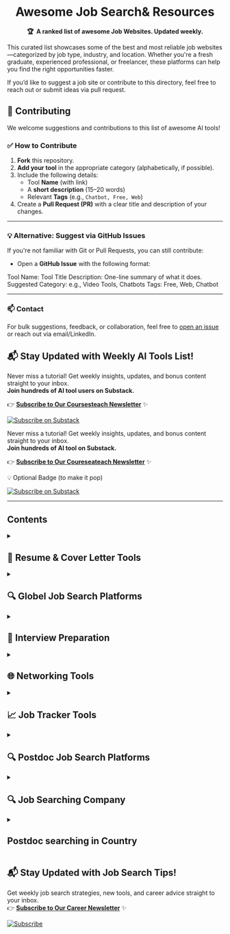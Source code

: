 <!-- markdownlint-disable -->
<h1 align="center">
    Awesome Job Search& Resources
    <br>
</h1>

<p align="center">
    <strong>🏆&nbsp; A ranked list of awesome Job Websites. Updated weekly.</strong>
</p>

This curated list showcases some of the best and most reliable job websites—categorized by job type, industry, and location. Whether you're a fresh graduate, experienced professional, or freelancer, these platforms can help you find the right opportunities faster.  

If you’d like to suggest a job site or contribute to this directory, feel free to reach out or submit ideas via pull request.


## 🤝 Contributing

We welcome suggestions and contributions to this list of awesome AI tools!

### ✅ How to Contribute

1. **Fork** this repository.
2. **Add your tool** in the appropriate category (alphabetically, if possible).
3. Include the following details:
   - Tool **Name** (with link)
   - A **short description** (15–20 words)
   - Relevant **Tags** (e.g., `Chatbot, Free, Web`)
4. Create a **Pull Request (PR)** with a clear title and description of your changes.

---

### 💡 Alternative: Suggest via GitHub Issues

If you're not familiar with Git or Pull Requests, you can still contribute:

- Open a **GitHub Issue** with the following format:

Tool Name: Tool Title
Description: One-line summary of what it does.
Suggested Category: e.g., Video Tools, Chatbots
Tags: Free, Web, Chatbot

---

### 📫 Contact

For bulk suggestions, feedback, or collaboration, feel free to [open an issue](https://github.com/your-repo/issues) or reach out via email/LinkedIn.





## 📬 Stay Updated with Weekly AI Tools List!

Never miss a tutorial! Get weekly insights, updates, and bonus content straight to your inbox.  
**Join hundreds of AI tool users on Substack.**

👉 [**Subscribe to Our Coursesteach Newsletter**](https://substack.com/@coursesteach) ✨

[![Subscribe on Substack](https://img.shields.io/badge/Subscribe-Substack-orange?style=for-the-badge&logo=substack)](https://substack.com/@coursesteach)

Never miss a tutorial! Get weekly insights, updates, and bonus content straight to your inbox.  
**Join hundreds of AI tool on Substack.**

👉 [**Subscribe to Our Coureseateach Newsletter**](https://substack.com/@coursesteach) ✨

💡 Optional Badge (to make it pop)

[![Subscribe on Substack](https://img.shields.io/badge/Subscribe-Substack-orange?style=for-the-badge&logo=substack)](https://substack.com/@coursesteach)

</p>

---


## Contents

<details> 
<summary> <h2>📄 Resume & Cover Letter Tools </h2> </summary>

| Title/Link | Description | Tags |
|---|---|---|
| [**Kickresume**](https://www.kickresume.com/) | AI-powered resume builder with templates. | Resume, AI, Free/Paid |
| [**ResumeWorded**](https://resumeworded.com/) | Improves your resume with AI suggestions. | Resume, AI, Free Tier |
| [**Canva Resume Builder**](https://www.canva.com/resumes/) | Professional resume templates. | Resume, Design, Free |
| [**CoverDoc.ai**](https://coverdoc.ai/) | Generates personalized cover letters. | Cover Letter, AI, Free |
</details>

<details> 
<summary> <h2>🔍 Globel Job Search Platforms </h2> </summary>

| Title/Link | Description | Tags |
|---|---|---|
| [**LinkedIn Jobs**](https://www.linkedin.com/jobs/) | Largest professional job board. | Jobs, Networking, Free |
| [**Indeed**](https://www.indeed.com/) | Comprehensive job search engine. | Jobs, Aggregator, Free |
| [**AngelList**](https://angel.co/jobs) | Startup job opportunities. | Jobs, Startups, Free |
| [**RemoteOK**](https://remoteok.com/) | Remote job listings. | Jobs, Remote, Free |
| [**laboro**](https://laboro.co/search) | AI Agent to Auto-Apply ML Jobs | Jobs, AI job, Free |
| [**work.mercor**](https://work.mercor.com/explore) | Mercor is an AI-powered recruiting and freelance work platform, especially prominent in the AI, data annotation, and intelligence engineering fields. You create an account once, upload your resume, and Mercor matches you to thousands of job opportunities globally | Jobs, AI job, Free |
</details>

<details> 
<summary> <h2>💼 Interview Preparation </h2> </summary>

| Title/Link | Description | Tags |
|---|---|---|
| [**Pramp**](https://www.pramp.com/) | Free mock technical interviews. | Interview, Tech, Free |
| [**Interviewing.io**](https://interviewing.io/) | Anonymous technical interview practice. | Interview, Tech, Free Tier |
| [**Big Interview**](https://www.biginterview.com/) | AI-powered interview coaching. | Interview, AI, Paid |
</details>

<details> 
<summary> <h2>🌐 Networking Tools </h2> </summary>

| Title/Link | Description | Tags |
|---|---|---|
| [**LinkedIn**](https://www.linkedin.com/) | Essential professional networking. | Networking, Free |
| [**Shapr**](https://www.shapr.com/) | Networking app for professionals. | Networking, Free |
| [**Lunchclub**](https://lunchclub.com/) | AI-matched professional meetings. | Networking, AI, Free |
</details>

<details> 
<summary> <h2>📈 Job Tracker Tools </h2> </summary>

| Title/Link | Description | Tags |
|---|---|---|
| [**Huntr**](https://huntr.co/) | Visual job application tracker. | Organization, Free |
| [**Teal**](https://www.tealhq.com/) | All-in-one job search manager. | Organization, Free |
| [**JibberJobber**](https://www.jibberjobber.com/) | Career management CRM. | Organization, Free Tier |
| [**searchlinkbuilder**](https://searchlinkbuilder.com/) | PSA because this is very handy - I found this very useful tool that builds the boolean operator links for you. Add your wants and don't wants. And then just copy and paste the link from the bottom.| Job, lInkden|
</details>

<details> 
<summary> <h2>🔍 Postdoc Job Search Platforms </h2> </summary>

| Title/Link | Description | Tags |
|---|---|---|
| [**LinkedIn Jobs**](https://www.linkedin.com/jobs/) | Largest professional job board. | Jobs, Networking, Free |
| [**Indeed**](https://www.indeed.com/) | Comprehensive job search engine. | Jobs, Aggregator, Free |
| [**AngelList**](https://angel.co/jobs) | Startup job opportunities. | Jobs, Startups, Free |
| [**RemoteOK**](https://remoteok.com/) | Remote job listings. | Jobs, Remote, Free |
| [**Euraxess**](https://lnkd.in/gV4_aEKi) | EU-funded portal for research and postdoc positions. | Europe, Research |
| [**Nature Careers**](https://lnkd.in/gBAJYGuh) | Jobs and fellowships in science and academia. | Global, Science |
| [**ResearchGate**](https://lnkd.in/gBKNn4-w) | Research-focused networking and job board. | Global, Research |
| [**FindAPostDoc**](https://lnkd.in/gadznjrJ) | Dedicated platform for postdoc opportunities. | Global, Academia |
| [**Academic Positions**](https://lnkd.in/gKfjZy9K) | International academic career network. | Global, Research |
| [**PostdocJobs**](https://lnkd.in/gc4sJC4R) | Specialized portal for postdoc positions. | Global, Academia |
| [**Scholarship Positions**](https://lnkd.in/gtQ2KJXN) | Database of scholarships and postdoctoral fellowships. | Global, Funding |
| [**NIH Office of Intramural Training & Education**](https://lnkd.in/gN8iwysw) | Postdoc training and fellowships at NIH. | USA, Biomedical |
| [**NSF Postdoctoral Fellowships**](https://lnkd.in/gn3ytcaT) | Competitive fellowships for postdoctoral research. | USA, Research |
| [**Science Careers**](https://lnkd.in/gjfakgcd) | Research and postdoc jobs from AAAS. | USA, Science |
| [**Harvard Postdoc**](https://lnkd.in/gm8FSV4v) | Postdoctoral opportunities at Harvard. | USA, Academia |
| [**Stanford Postdoc**](https://lnkd.in/g2M7-eci) | Postdoc resources at Stanford University. | USA, Academia |
| [**Berkeley Postdoc**](https://lnkd.in/gHGB7pXw) | UC Berkeley postdoctoral affairs. | USA, Academia |
| [**Yale Postdoc**](https://postdocs.yale.edu/) | Yale University postdoctoral positions. | USA, Academia |
| [**MIT Postdoc**](https://postdocs.mit.edu/) | MIT postdoctoral opportunities. | USA, Academia |
| [**UC Postdoc**](https://postdocs.ucsd.edu/) | University of California postdoctoral programs. | USA, Academia |
| [**Johns Hopkins Postdoc**](https://postdoc.jhu.edu/) | Postdoc opportunities at JHU. | USA, Academia |
| [**Cornell Postdoc**](https://lnkd.in/gj8Tmvkr) | Postdoctoral positions at Cornell. | USA, Academia |
| [**Canadian Association of Postdoctoral Scholars (CAPS)**](https://www.caps-acsp.ca/) | National association supporting postdocs in Canada. | Canada, Networking |
| [**Banting Fellowships**](https://lnkd.in/gMEwsHjU) | Prestigious Canadian government fellowships. | Canada, Funding |
| [**Mitacs Elevate**](https://lnkd.in/g6M-8TxS) | Postdoctoral fellowship program with industry links. | Canada, Research |
| [**University of Toronto Postdoc**](https://lnkd.in/g_s2yzbp) | Postdoctoral fellowships at UofT. | Canada, Academia |
| [**UBC Postdoc**](https://lnkd.in/gNrw4jjq) | Postdoc opportunities at UBC. | Canada, Academia |
| [**UKRI**](https://lnkd.in/gHTR-hRm) | Research funding and fellowships in the UK. | UK, Funding |
| [**The Royal Society Fellowships**](https://lnkd.in/gMCdvBhC) | Prestigious fellowships for researchers. | UK, Funding |
| [**Marie Skłodowska-Curie Actions (MSCA)**](https://lnkd.in/g3_68yNG) | EU fellowships for researchers. | UK, EU, Funding |
| [**Wellcome Trust Fellowships**](https://lnkd.in/gcSt5p8C) | Postdoc funding in biomedical research. | UK, Biomedical |
| [**Oxford Postdoc**](https://lnkd.in/gfUFMvV8) | Postdoctoral resources at Oxford University. | UK, Academia |
| [**Cambridge Postdoc**](https://lnkd.in/gcHnUZPJ) | Cambridge University postdoctoral programs. | UK, Academia |
| [**EMBO**](https://lnkd.in/g6J43XVP) | European Molecular Biology Organization fellowships. | Europe, Life Sciences |
| [**Max Planck Society**](https://lnkd.in/gkXRjAXm) | Research institutes offering postdoc positions. | Germany, Research |
| [**Helmholtz Association**](https://lnkd.in/gkNcYj-s) | German research network with postdoc opportunities. | Germany, Research |
| [**CERN Fellowship**](https://lnkd.in/gZGRX352) | Prestigious research fellowships in physics. | Europe, Physics |
| [**EPFL Postdoc**](https://lnkd.in/ggNYHWAH) | Postdoctoral programs at EPFL Switzerland. | Switzerland, Academia |
| [**Leibniz Association**](https://lnkd.in/g3PiFmrv) | Research institutes across Germany. | Germany, Research |
| [**ETH Zurich Postdoc**](https://lnkd.in/g5vxa4VV) | ETH Zurich postdoctoral fellowships. | Switzerland, Academia |
| [**Australian Research Council (ARC)**](https://lnkd.in/gMRpReZY) | Funding body for Australian research. | Australia, Funding |
| [**University of Sydney Postdoc**](https://lnkd.in/gjmu5SR9) | Postdoctoral programs at Sydney University. | Australia, Academia |
| [**University of Melbourne Postdoc**](https://lnkd.in/g2B3J4Yg) | Melbourne University postdoc programs. | Australia, Academia |
| [**University of Queensland Postdoc**](https://lnkd.in/gxQi4VPc) | UQ postdoctoral opportunities. | Australia, Academia |
| [**University of Auckland Postdoc**](https://lnkd.in/gHrdXFHJ) | New Zealand postdoctoral programs. | NZ, Academia |
| [**JSPS Fellowships**](https://lnkd.in/ggk4CBzZ) | Prestigious postdoctoral fellowships in Japan. | Japan, Funding |
| [**NUS Postdoc**](https://lnkd.in/gVsf4SpD) | National University of Singapore opportunities. | Singapore, Academia |
| [**CAS Postdoc**](https://lnkd.in/gPNN7j_P) | Chinese Academy of Sciences postdoctoral programs. | China, Research |
| [**IISc Postdoc**](https://lnkd.in/gtx8eHfp) | Postdoc opportunities at Indian Institute of Science. | India, Academia |
| [**QNRF**](https://lnkd.in/gHjgyPvd) | Qatar National Research Fund fellowships. | Qatar, Funding |
| [**KAUST Postdoc**](https://lnkd.in/gYc2kmz5) | King Abdullah University of Science and Technology postdoctoral programs. | Saudi Arabia, Academia |
</details>

<details> 
<summary> <h2>🔍  Job Searching Company </h2> </summary>

| Title/Link | Description | Tags |Country|Feedback|
|---|---|---|---|---|
| [**Codeaza**](https://codeaza.notion.site/1fc1e0fd9cc581d0aa3ce6931996a157) | Largest professional job board. | Jobs, AI,others |Pakistan|
| [**United Arab Emirates University**](https://jobs.uaeu.ac.ae/) | Find job in UAE University. | Jobs, AI,others |United Arab Emirates |

</details>

<details> 
<summary> <h2>Postdoc searching in Country</h2> </summary>

## 📚-**UK**
 
| #  | University / Lab                | Professor Name         | Designation         | Domain | Applied Date | Job Link | Email | Job Title            | Follow-up Date | Mushtaq | Note  |
|----|----------------------------------|------------------------|---------------------|--------|--------------|----------|-------|----------------------|----------------|---------|-------|
| 3  | The Artificial Intelligence Lab | ANN NOWÉ               | Head                | AI     |              |          | [Email](mailto:ann.nowe@vub.be)              |                      |                | ✅      |       |
| 4  | The Artificial Intelligence Lab | BART DE BOER           | Professor           | AI     |              |          | [Email](mailto:bart.de.boer@ai.vub.ac.be)    |                      |                | ✅      |       |
| 5  | The Artificial Intelligence Lab | BART BOGAERTS          | Professor           | AI     |              |          | [Email](mailto:bart.bogaerts@vub.be)         |                      |                | ✅      |       |
| 6  | The Artificial Intelligence Lab | WIM VRANKEN            | Professor           | AI     |              |          | [Email](mailto:wim.vranken@vub.be)           |                      |                | ❌      |       |
| 7  | The Artificial Intelligence Lab | TOM LENAERTS           | Professor           | AI     |              |          | [Email](mailto:Tom.Lenaerts@vub.be)          |                      |                | ❌      |       |
| 8  | The Artificial Intelligence Lab | PIETER LIBIN           | Professor           | AI     |              |          | [Email](mailto:pieter.libin@vub.be)          |                      |                | ❌      |       |
| 9  | The Artificial Intelligence Lab | PAUL VAN EECKE         | Professor           | AI     |              |          | [Email](mailto:paul@ai.vub.ac.be)            |                      |                | ❌      |       |
| 10 | The Artificial Intelligence Lab | LYNN HOUTHUYS          | Professor           | AI     |              |          | [Email](mailto:lynn.houthuys@vub.be)         |                      |                | ❌      |       |
| 11 | The Artificial Intelligence Lab | GERAINT WIGGINS        | Professor           | AI     |              |          | [Email](mailto:geraint@ai.vub.ac.be)         |                      |                | ❌      |       |
| 12 | The Artificial Intelligence Lab | JOHAN LOECKX           | Professor           | AI     |              |          | [Email](mailto:jloeckx@ai.vub.ac.be)         |                      |                | ❌      |       |
| 13 | University of Cambridge         | Georgie Willsher       | Professor           | AI     |              |          | [Email](mailto:georgie.willsher@mrc-cbu.cam.ac.uk) |                  |                | ✅      |       |
| 14 | University of Cambridge         | Dr Nicholas Walton     | Professor           | AI     |              |          | [Email](mailto:naw@ast.cam.ac.uk)            |                      |                | ✅      |       |
| 15 | Aalto University                | Samuel Kaski           | Professor           | AI     |              |          |                                             |                      |                | ❌      |       |
| 16 | Aalto University                | Fang Wang              | Professor           | AI     |              |          | [Email](mailto:fang.wang@aalto.fi)           | Postdoc              |                | ✅      | reply |
| 17 | Aalto University                | Prof. Siavash Khajavi  | Professor           | AI     |              |          | [Email](mailto:siavash.khajavi@aalto.fi)     | PhD                  |                | ❌      |       |
| 18 | University of Derby             | Farid Meziane          | Professor           | AI     |              |          | [Email](mailto:f.meziane@derby.ac.uk)        | Research assistant   |                | ✅      |       |
| 19 | University of Virginia          | Negin Alemazkoor       | Assistant Professor | AI     |              |          | [Email](mailto:na7fp@virginia.edu)           | PhD Postdoc          |                | ✅      |       |

</details>

## 📬 Stay Updated with Job Search Tips!

Get weekly job search strategies, new tools, and career advice straight to your inbox.  
👉 [**Subscribe to Our Career Newsletter**](https://example.com/newsletter) ✨

[![Subscribe](https://img.shields.io/badge/Subscribe-Newsletter-blue?style=for-the-badge)](https://example.com/newsletter)
